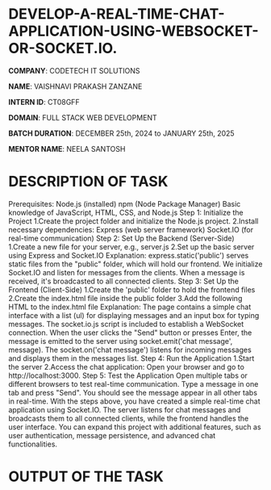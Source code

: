 # DEVELOP-A-REAL-TIME-CHAT-APPLICATION-USING-WEBSOCKET-OR-SOCKET.IO.

**COMPANY**: CODETECH IT SOLUTIONS

**NAME**: VAISHNAVI PRAKASH ZANZANE

**INTERN ID**: CT08GFF

**DOMAIN**: FULL STACK WEB DEVELOPMENT

**BATCH DURATION**: DECEMBER 25th, 2024 to JANUARY 25th, 2025

**MENTOR NAME**: NEELA SANTOSH

# DESCRIPTION OF TASK 
Prerequisites: Node.js (installed) npm (Node Package Manager) Basic knowledge of JavaScript, HTML, CSS, and Node.js 
Step 1: Initialize the Project 
1.Create the project folder and initialize the Node.js project. 
2.Install necessary dependencies: Express (web server framework) Socket.IO (for real-time communication) 
Step 2: Set Up the Backend (Server-Side) 
1.Create a new file for your server, e.g., server.js 
2.Set up the basic server using Express and Socket.IO Explanation: express.static('public') serves static files from the "public" folder, which will hold our frontend. We initialize Socket.IO and listen for messages from the clients. When a message is received, it's broadcasted to all connected clients. 
Step 3: Set Up the Frontend (Client-Side) 
1.Create the 'public' folder to hold the frontend files 
2.Create the index.html file inside the public folder 
3.Add the following HTML to the index.html file Explanation: The page contains a simple chat interface with a list (ul) for displaying messages and an input box for typing messages. The socket.io.js script is included to establish a WebSocket connection. When the user clicks the "Send" button or presses Enter, the message is emitted to the server using socket.emit('chat message', message). The socket.on('chat message') listens for incoming messages and displays them in the messages list. 
Step 4: Run the Application 
1.Start the server 
2.Access the chat application: Open your browser and go to http://localhost:3000. 
Step 5: Test the Application Open multiple tabs or different browsers to test real-time communication. Type a message in one tab and press "Send". You should see the message appear in all other tabs in real-time. With the steps above, you have created a simple real-time chat application using Socket.IO. The server listens for chat messages and broadcasts them to all connected clients, while the frontend handles the user interface. You can expand this project with additional features, such as user authentication, message persistence, and advanced chat functionalities. 

# OUTPUT OF THE TASK
